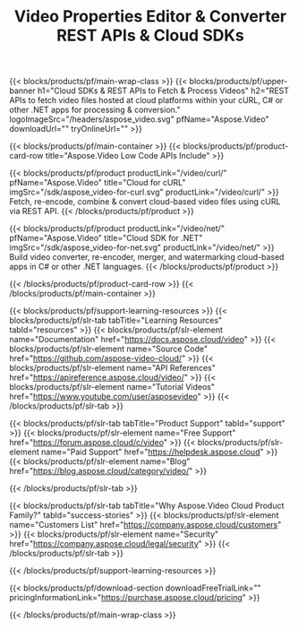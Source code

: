 ﻿---
title: Video Properties Editor & Converter REST APIs & Cloud SDKs 
description: REST APIs to fetch video files hosted at cloud platforms within your cURL, C# or other .NET apps for processing & conversion
weight: 10
url: /family
---

{{< blocks/products/pf/main-wrap-class >}}
{{< blocks/products/pf/upper-banner h1="Cloud SDKs & REST APIs to Fetch & Process Videos" h2="REST APIs to fetch video files hosted at cloud platforms within your cURL, C# or other .NET apps for processing & conversion." logoImageSrc="/headers/aspose_video.svg" pfName="Aspose.Video" downloadUrl="" tryOnlineUrl="" >}}

{{< blocks/products/pf/main-container >}}
{{< blocks/products/pf/product-card-row title="Aspose.Video Low Code APIs Include" >}}

{{< blocks/products/pf/product productLink="/video/curl/" pfName="Aspose.Video" title="Cloud for cURL" imgSrc="/sdk/aspose_video-for-curl.svg" productLink="/video/curl/" >}}
Fetch, re-encode, combine & convert cloud-based video files using cURL via REST API.
{{< /blocks/products/pf/product >}}

{{< blocks/products/pf/product productLink="/video/net/" pfName="Aspose.Video" title="Cloud SDK for .NET" imgSrc="/sdk/aspose_video-for-net.svg" productLink="/video/net/" >}}
Build video converter, re-encoder, merger, and watermarking cloud-based apps in C# or other .NET languages.
{{< /blocks/products/pf/product >}}

{{< /blocks/products/pf/product-card-row >}}
{{< /blocks/products/pf/main-container >}}

{{< blocks/products/pf/support-learning-resources >}}
{{< blocks/products/pf/slr-tab tabTitle="Learning Resources" tabId="resources" >}}
{{< blocks/products/pf/slr-element name="Documentation" href="https://docs.aspose.cloud/video" >}}
{{< blocks/products/pf/slr-element name="Source Code" href="https://github.com/aspose-video-cloud/" >}}
{{< blocks/products/pf/slr-element name="API References" href="https://apireference.aspose.cloud/video/" >}}
{{< blocks/products/pf/slr-element name="Tutorial Videos" href="https://www.youtube.com/user/asposevideo" >}}
{{< /blocks/products/pf/slr-tab >}}

{{< blocks/products/pf/slr-tab tabTitle="Product Support" tabId="support" >}}
{{< blocks/products/pf/slr-element name="Free Support" href="https://forum.aspose.cloud/c/video" >}}
{{< blocks/products/pf/slr-element name="Paid Support" href="https://helpdesk.aspose.cloud" >}}
{{< blocks/products/pf/slr-element name="Blog" href="https://blog.aspose.cloud/category/video/" >}}

{{< /blocks/products/pf/slr-tab >}}

{{< blocks/products/pf/slr-tab tabTitle="Why Aspose.Video Cloud Product Family?" tabId="success-stories" >}}
{{< blocks/products/pf/slr-element name="Customers List" href="https://company.aspose.cloud/customers" >}}
{{< blocks/products/pf/slr-element name="Security" href="https://company.aspose.cloud/legal/security" >}}
{{< /blocks/products/pf/slr-tab >}}

{{< /blocks/products/pf/support-learning-resources >}}

{{< blocks/products/pf/download-section downloadFreeTrialLink="" pricingInformationLink="https://purchase.aspose.cloud/pricing" >}}

{{< /blocks/products/pf/main-wrap-class >}}
